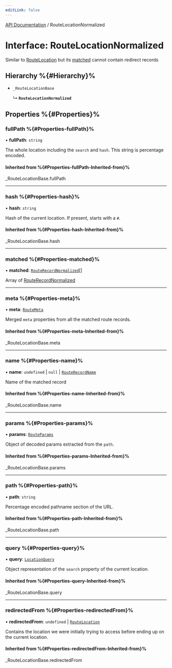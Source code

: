 ```yaml
---
editLink: false
---
```


[API Documentation](../index.md) / RouteLocationNormalized

# Interface: RouteLocationNormalized

Similar to [RouteLocation](RouteLocation.md) but its
[matched](RouteLocationNormalized.md#matched) cannot contain redirect records

## Hierarchy %{#Hierarchy}%

- `_RouteLocationBase`

  ↳ **`RouteLocationNormalized`**

## Properties %{#Properties}%

### fullPath %{#Properties-fullPath}%

• **fullPath**: `string`

The whole location including the `search` and `hash`. This string is
percentage encoded.

#### Inherited from %{#Properties-fullPath-Inherited-from}%

\_RouteLocationBase.fullPath

---

### hash %{#Properties-hash}%

• **hash**: `string`

Hash of the current location. If present, starts with a `#`.

#### Inherited from %{#Properties-hash-Inherited-from}%

\_RouteLocationBase.hash

---

### matched %{#Properties-matched}%

• **matched**: [`RouteRecordNormalized`](RouteRecordNormalized.md)[]

Array of [RouteRecordNormalized](RouteRecordNormalized.md)

---

### meta %{#Properties-meta}%

• **meta**: [`RouteMeta`](RouteMeta.md)

Merged `meta` properties from all the matched route records.

#### Inherited from %{#Properties-meta-Inherited-from}%

\_RouteLocationBase.meta

---

### name %{#Properties-name}%

• **name**: `undefined` \| `null` \| [`RouteRecordName`](../index.md#Type-Aliases-RouteRecordName)

Name of the matched record

#### Inherited from %{#Properties-name-Inherited-from}%

\_RouteLocationBase.name

---

### params %{#Properties-params}%

• **params**: [`RouteParams`](../index.md#Type-Aliases-RouteParams)

Object of decoded params extracted from the `path`.

#### Inherited from %{#Properties-params-Inherited-from}%

\_RouteLocationBase.params

---

### path %{#Properties-path}%

• **path**: `string`

Percentage encoded pathname section of the URL.

#### Inherited from %{#Properties-path-Inherited-from}%

\_RouteLocationBase.path

---

### query %{#Properties-query}%

• **query**: [`LocationQuery`](../index.md#Type-Aliases-LocationQuery)

Object representation of the `search` property of the current location.

#### Inherited from %{#Properties-query-Inherited-from}%

\_RouteLocationBase.query

---

### redirectedFrom %{#Properties-redirectedFrom}%

• **redirectedFrom**: `undefined` \| [`RouteLocation`](RouteLocation.md)

Contains the location we were initially trying to access before ending up
on the current location.

#### Inherited from %{#Properties-redirectedFrom-Inherited-from}%

\_RouteLocationBase.redirectedFrom
